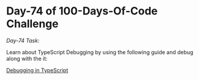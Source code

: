 # Day-74 of 100-Days-Of-Code Challenge

*Day-74 Task:*

Learn about TypeScript Debugging by using the following guide and debug along with the it:

[Debugging in TypeScript](https://github.com/AsharibAli/100-days-of-code/tree/main/day-74/TS-debugging)
